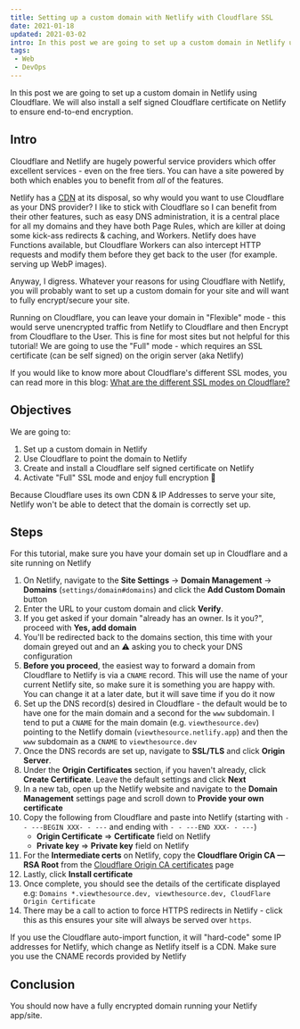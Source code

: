 ```yaml
---
title: Setting up a custom domain with Netlify with Cloudflare SSL
date: 2021-01-18
updated: 2021-03-02
intro: In this post we are going to set up a custom domain in Netlify using Cloudflare. We will also install a self signed Cloudflare certificate on Netlify to ensure end-to-end encryption.
tags:
 - Web
 - DevOps
---
```


In this post we are going to set up a custom domain in Netlify using Cloudflare. We will also install a self signed Cloudflare certificate on Netlify to ensure end-to-end encryption.

## Intro

Cloudflare and Netlify are hugely powerful service providers which offer excellent services - even on the free tiers. You can have a site powered by both which enables you to benefit from _all_ of the features.

Netlify has a [CDN](https://www.netlify.com/products/edge/) at its disposal, so why would you want to use Cloudflare as your DNS provider? I like to stick with Cloudflare so I can benefit from their other features, such as easy DNS administration, it is a central place for all my domains and they have both Page Rules, which are killer at doing some kick-ass redirects & caching, and Workers. Netlify does have Functions available, but Cloudflare Workers can also intercept HTTP requests and modify them before they get back to the user (for example. serving up WebP images).

Anyway, I digress. Whatever your reasons for using Cloudflare with Netlify, you will probably want to set up a custom domain for your site and will want to fully encrypt/secure your site.

Running on Cloudflare, you can leave your domain in "Flexible" mode - this would serve unencrypted traffic from Netlify to Cloudflare and then Encrypt from Cloudflare to the User. This is fine for most sites but not helpful for this tutorial! We are going to use the "Full" mode - which requires an SSL certificate (can be self signed) on the origin server (aka Netlify)

<div class="info">If you would like to know more about Cloudflare's different SSL modes, you can read more in this blog: <a href="https://www.mikestreety.co.uk/blog/what-are-the-different-ssl-modes-on-cloudflare">What are the different SSL modes on Cloudflare?</a></div>

## Objectives 

We are going to:

1. Set up a custom domain in Netlify
1. Use Cloudflare to point the domain to Netlify
1. Create and install a Cloudflare self signed certificate on Netlify
1. Activate "Full" SSL mode and enjoy full encryption :handshake:

<div class="info warning">Because Cloudflare uses its own CDN & IP Addresses to serve your site, Netlify won't be able to detect that the domain is correctly set up.</div>

## Steps 

<div class="info alt">For this tutorial, make sure you have your domain set up in Cloudflare and a site running on Netlify</div>

1. On Netlify, navigate to the **Site Settings** -> **Domain Management** -> **Domains** (`settings/domain#domains`) and click the **Add Custom Domain** button
1. Enter the URL to your custom domain and click **Verify**.
1. If you get asked if your domain "already has an owner. Is it you?", proceed with **Yes, add domain**
1. You'll be redirected back to the domains section, this time with your domain greyed out and an ⚠️ asking you to check your DNS configuration
1. <strong class="warning-inline">Before you proceed</strong>, the easiest way to forward a domain from Cloudflare to Netlify is via a `CNAME` record. This will use the name of your current Netlify site, so make sure it is something you are happy with. You can change it at a later date, but it will save time if you do it now
1. Set up the DNS record(s) desired in Cloudflare - the default would be to have one for the main domain and a second for the `www` subdomain. I tend to put a `CNAME` for the main domain (e.g. `viewthesource.dev`) pointing to the Netlify domain (`viewthesource.netlify.app`) and then the `www` subdomain as a `CNAME` to `viewthesource.dev`
1. Once the DNS records are set up, navigate to **SSL/TLS** and click **Origin Server**.
1. Under the **Origin Certificates** section, if you haven't already, click **Create Certificate**. Leave the default settings and click **Next**
1. In a new tab, open up the Netlify website and navigate to the **Domain Management** settings page and scroll down to **Provide your own certificate**
1. Copy the following from Cloudflare and paste into Netlify (starting with `- - ---BEGIN XXX- - ---` and ending with `- - ---END XXX- - ---`)
	- **Origin Certificate** => **Certificate** field on Netlify
	- **Private key** => **Private key** field on Netlify
1. For the **Intermediate certs** on Netlify, copy the **Cloudflare Origin CA — RSA Root** from the [Cloudflare Origin CA certificates](https://support.cloudflare.com/hc/en-us/articles/115000479507#h_30cc332c-8f6e-42d8-9c59-6c1f06650639) page
1. Lastly, click **Install certificate**
1. Once complete, you should see the details of the certificate displayed e.g: `Domains *.viewthesource.dev, viewthesource.dev, CloudFlare Origin Certificate`
1. There may be a call to action to force HTTPS redirects in Netlify - click this as this ensures your site will always be served over `https`.

<div class="info warning">If you use the Cloudflare auto-import function, it will "hard-code" some IP addresses for Netlify, which change as Netlify itself is a CDN. Make sure you use the CNAME records provided by Netlify</div>

## Conclusion

You should now have a fully encrypted domain running your Netlify app/site.